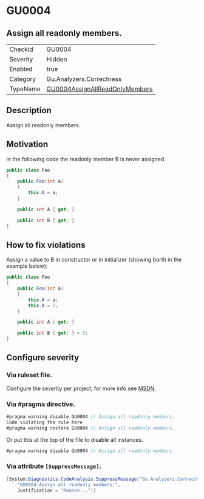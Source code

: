 # GU0004
## Assign all readonly members.

<!-- start generated table -->
<table>
<tr>
  <td>CheckId</td>
  <td>GU0004</td>
</tr>
<tr>
  <td>Severity</td>
  <td>Hidden</td>
</tr>
<tr>
  <td>Enabled</td>
  <td>true</td>
</tr>
<tr>
  <td>Category</td>
  <td>Gu.Analyzers.Correctness</td>
</tr>
<tr>
  <td>TypeName</td>
  <td><a href="https://github.com/GuOrg/Gu.Analyzers/blob/master/Gu.Analyzers.Analyzers/GU0004AssignAllReadOnlyMembers.cs">GU0004AssignAllReadOnlyMembers</a></td>
</tr>
</table>
<!-- end generated table -->

## Description

Assign all readonly members.

## Motivation

In the following code the readonly member B is never assigned.

```c#
public class Foo
{
    public Foo(int a)
    {
        this.A = a;
    }

    public int A { get; }

    public int B { get; }
}
```

## How to fix violations

Assign a value to B in constructor or in initializer (showing borth in the example below):

```c#
public class Foo
{
    public Foo(int a)
    {
        this.A = a;
        this.B = 2;
    }

    public int A { get; }

    public int B { get; } = 3;
}
```

<!-- start generated config severity -->
## Configure severity

### Via ruleset file.

Configure the severity per project, for more info see [MSDN](https://msdn.microsoft.com/en-us/library/dd264949.aspx).

### Via #pragma directive.
```C#
#pragma warning disable GU0004 // Assign all readonly members.
Code violating the rule here
#pragma warning restore GU0004 // Assign all readonly members.
```

Or put this at the top of the file to disable all instances.
```C#
#pragma warning disable GU0004 // Assign all readonly members.
```

### Via attribute `[SuppressMessage]`.

```C#
[System.Diagnostics.CodeAnalysis.SuppressMessage("Gu.Analyzers.Correctness", 
    "GU0004:Assign all readonly members.", 
    Justification = "Reason...")]
```
<!-- end generated config severity -->